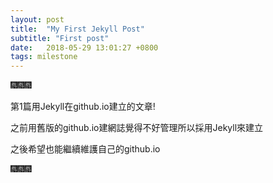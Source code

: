 ```yaml
---
layout: post
title:  "My First Jekyll Post"
subtitle: "First post"
date:   2018-05-29 13:01:27 +0800
tags: milestone
---
```


:fireworks::fireworks::fireworks:

第1篇用Jekyll在github.io建立的文章!

之前用舊版的github.io建網誌覺得不好管理所以採用Jekyll來建立

之後希望也能繼續維護自己的github.io

:fireworks::fireworks::fireworks:
